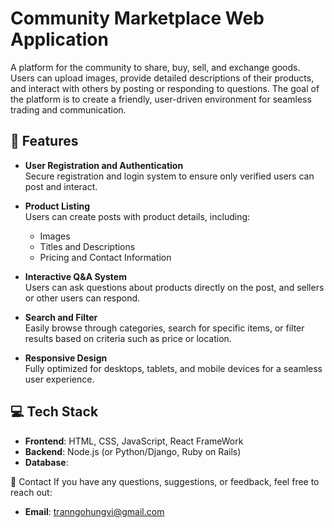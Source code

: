 # Community Marketplace Web Application

A platform for the community to share, buy, sell, and exchange goods. Users can upload images, provide detailed descriptions of their products, and interact with others by posting or responding to questions. The goal of the platform is to create a friendly, user-driven environment for seamless trading and communication.

## 🌟 Features

- **User Registration and Authentication**  
  Secure registration and login system to ensure only verified users can post and interact.

- **Product Listing**  
  Users can create posts with product details, including:
  - Images
  - Titles and Descriptions
  - Pricing and Contact Information

- **Interactive Q&A System**  
  Users can ask questions about products directly on the post, and sellers or other users can respond.

- **Search and Filter**  
  Easily browse through categories, search for specific items, or filter results based on criteria such as price or location.

- **Responsive Design**  
  Fully optimized for desktops, tablets, and mobile devices for a seamless user experience.

## 💻 Tech Stack

- **Frontend**: HTML, CSS, JavaScript, React FrameWork 
- **Backend**: Node.js (or Python/Django, Ruby on Rails)  
- **Database**: 

📧 Contact
If you have any questions, suggestions, or feedback, feel free to reach out:

- **Email**: tranngohungvi@gmail.com


